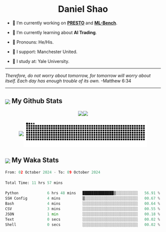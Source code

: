 

<h1 align="center">Daniel Shao</h1>

- 🐒 I’m currently working on **[PRESTO](https://github.com/IDEA-XL/PRESTO)** and **[ML-Bench](https://github.com/gersteinlab/ML-bench)**.

- 🦧 I’m currently learning about **AI Trading**.

- 🦍 Pronouns: He/His.

- 👹 I support: Manchester United.

- 🐶 I study at: Yale University.

---

<i> Therefore, do not worry about tomorrow, for tomorrow will worry about itself. Each day has enough trouble of its own. </i> -Matthew 6:34

---

<h2><img src="https://emojis.slackmojis.com/emojis/images/1579216111/7550/pikachu_wave.gif?1579216111" align="center" width="28" /> My Github Stats</h2>

<p align="center"><img align="center" src = "https://github-readme-stats.vercel.app/api?username=super-dainiu&show_icons=true&count_private=true&theme=tokyonight&hide=issues&line_height=30" width="400px"><img align="center" src = "https://github-readme-streak-stats.herokuapp.com/?user=super-dainiu&theme=tokyonight" width="400px"></p>

<p align="center"><img align="center" width="400px" src="https://github-readme-stats.vercel.app/api/top-langs/?username=super-dainiu&layout=compact&theme=tokyonight&hide=html,tex,jupyter%20notebook"><img align="center" width="400px" src="https://github.com/super-dainiu/super-dainiu/blob/output/github-contribution-grid-snake.svg"></p>

<h2><img src="https://emojis.slackmojis.com/emojis/images/1579216111/7550/pikachu_wave.gif?1579216111" align="center" width="28" /> My Waka Stats</h2>

<!--START_SECTION:waka-->

```python
From: 02 October 2024 - To: 09 October 2024

Total Time: 11 hrs 57 mins

Python             6 hrs 48 mins   ██████████████▒░░░░░░░░░░   56.91 %
SSH Config         4 mins          ▒░░░░░░░░░░░░░░░░░░░░░░░░   00.67 %
Bash               4 mins          ░░░░░░░░░░░░░░░░░░░░░░░░░   00.64 %
CSV                3 mins          ░░░░░░░░░░░░░░░░░░░░░░░░░   00.55 %
JSON               1 min           ░░░░░░░░░░░░░░░░░░░░░░░░░   00.18 %
Text               0 secs          ░░░░░░░░░░░░░░░░░░░░░░░░░   00.02 %
Shell              0 secs          ░░░░░░░░░░░░░░░░░░░░░░░░░   00.02 %
```

<!--END_SECTION:waka-->

